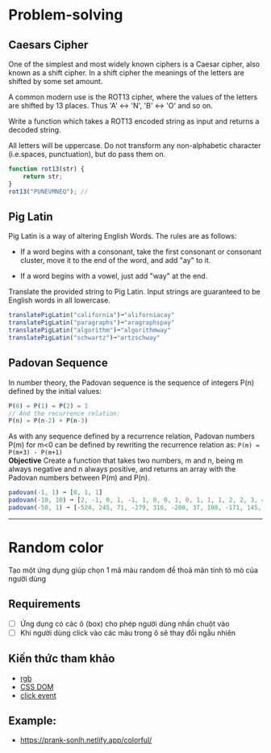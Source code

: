 # Problem-solving 

## Caesars Cipher

One of the simplest and most widely known ciphers is a Caesar cipher, also known as a shift cipher. In a shift cipher the meanings of the letters are shifted by some set amount.

A common modern use is the ROT13 cipher, where the values of the letters are shifted by 13 places. Thus 'A' ↔ 'N', 'B' ↔ 'O' and so on.

Write a function which takes a ROT13 encoded string as input and returns a decoded string.

All letters will be uppercase. Do not transform any non-alphabetic character (i.e.spaces, punctuation), but do pass them on.

``` javascript
function rot13(str) {
    return str;
}
rot13("PUNEVMNEQ"); //
```

## Pig Latin

Pig Latin is a way of altering English Words. The rules are as follows:
- If a word begins with a consonant, take the first consonant or consonant cluster, move it to the end of the word, and add "ay" to it.

- If a word begins with a vowel, just add "way" at the end.

Translate the provided string to Pig Latin. Input strings are guaranteed to be English words in all lowercase.
```js
translatePigLatin("california")➞"aliforniacay"
translatePigLatin("paragraphs")➞"aragraphspay"
translatePigLatin("algorithm")➞"algorithmway"
translatePigLatin("schwartz")➞"artzschway"
```

## Padovan Sequence
In number theory, the Padovan sequence is the sequence of integers P(n) defined by the initial values:
```js
P(0) = P(1) = P(2) = 1
// And the recurrence relation:
P(n) = P(n-2) + P(n-3)
```
As with any sequence defined by a recurrence relation, Padovan numbers P(m) for m<0 can be defined by rewriting the recurrence relation as:
`P(m) = P(m+3) - P(m+1)`   
**Objective**
Create a function that takes two numbers, m and n, being m always negative and n always positive, and returns an array with the Padovan numbers between P(m) and P(n).

```js
padovan(-1, 1) ➞ [0, 1, 1]
padovan(-10, 10) ➞ [2, -1, 0, 1, -1, 1, 0, 0, 1, 0, 1, 1, 1, 2, 2, 3, 4, 5, 7, 9, 12]
padovan(-50, 1) ➞ [-524, 245, 71, -279, 316, -208, 37, 108, -171, 145, -63, -26, 82, -89, 56, -7, -33, 49, -40, 16, 9, -24, 25, -15, 1, 10, -14, 11, -4, -3, 7, -7, 4, 0, -3, 4, -3, 1, 1, -2, 2, -1, 0, 1, -1, 1, 0, 0, 1, 0, 1, 1]
```

---

# Random color

Tạo một ứng dụng giúp chọn 1 mã màu random để thoả mãn tính tò mò của người dùng

## Requirements
- [ ] Ứng dụng có các ô (box) cho phép người dùng nhấn chuột vào
- [ ] Khi người dùng click vào các màu trong ô sẽ thay đổi ngẫu nhiên

## Kiến thức tham khảo
- [rgb](https://www.w3schools.com/colors/colors_rgb.asp)
- [CSS DOM](https://www.w3schools.com/js/js_htmldom_css.asp)
- [click event](https://www.w3schools.com/js/js_htmldom_eventlistener.asp)

## Example:
- https://prank-sonlh.netlify.app/colorful/



